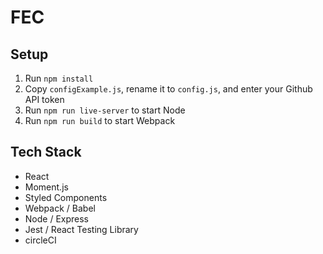 # FEC

## Setup

1. Run `npm install`
2. Copy `configExample.js`, rename it to `config.js`, and enter your Github API token
3. Run `npm run live-server` to start Node
4. Run `npm run build` to start Webpack

## Tech Stack
* React
* Moment.js
* Styled Components
* Webpack / Babel
* Node / Express
* Jest / React Testing Library
* circleCI